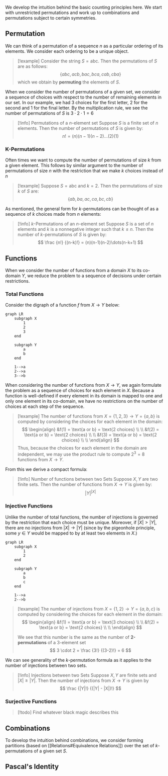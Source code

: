 
We develop the intuition behind the basic counting principles here. We start with unrestricted permutations and work up to combinations and permutations subject to certain symmetries.

## Permutation

We can think of a permutation of a sequence $n$ as a particular ordering of its elements. We consider each ordering to be a unique object.

> [!example]
> Consider the string $S = \text{abc}$. Then the permutations of $S$ are as follows:
> $$
> \{ abc, acb, bac, bca, cab, cba \}
> $$
> which we obtain by **permuting** the elements of $S$.

When we consider the number of permutations of a given set, we consider a sequence of choices with respect to the number of remaining elements in our set. In our example, we had 3 choices for the first letter, 2 for the second and 1 for the final letter. By the multiplication rule, we see the number of permutations of $S$ is $3 \cdot 2 \cdot 1 = 6$

> [!info] Permutations of a $n$-element set
> Suppose $S$ is a finite set of $n$ elements. Then the number of permutations of $S$ is given by:
> $$
> n! = (n)(n-1)(n-2)\dots(2)(1)
> $$

### K-Permutations

Often times we want to compute the number of permutations of size $k$ from a given element. This follows by similar argument to the number of permutations of size $n$ with the restriction that we make $k$ choices instead of $n$

> [!example]
> Suppose $S = \text{abc}$ and $k = 2$. Then the permutations of size $k$ of $S$ are:
> $$
> \{ ab, ba, ac, ca, bc, cb \}
> $$

As mentioned, the general form for $k$-permutations can be thought of as a sequence of $k$ choices made from  $n$ elements:

> [!info] $k$-Permutations of an $n$-element set
> Suppose $S$ is a set of $n$ elements and $k$ is a nonnegative integer such that $k \leqslant n$. Then the number of $k$-permutations of $S$ is given by:
> $$
> \frac {n!} {(n-k)!} = (n)(n-1)(n-2)\dots(n-k+1)
> $$

## Functions

When we consider the number of functions from a domain $X$ to its co-domain $Y$, we reduce the problem to a sequence of decisions under certain restrictions.

### Total Functions

Consider the digraph of a function $f$ from $X \to Y$ below:

```mermaid
graph LR
	subgraph X
		1
		2
		3
	end

	subgraph Y
		a
		b
	end

	1-->a
	2-->a
	3-->b
```

When considering the number of functions from $X \to Y$, we again formulate the problem as a sequence of choices for each element in $X$. Because a function is well-defined if every element in its domain is mapped to one and only one element in its co-domain, we have no restrictions on the number of choices at each step of the sequence.

> [!example]
> The number of functions from $X = \{ 1, 2, 3 \} \to Y = \{ a,  b \}$ is computed by considering the choices for each element in the domain:
> $$
> \begin{align}
> &f(1) = \text{a or b} = \text{2 choices} \\ \\
> &f(2) = \text{a or b} = \text{2 choices} \\ \\
> &f(3) = \text{a or b} = \text{2 choices} \\ \\
> \end{align}
> $$
> Thus, because the choices for each element in the domain are independent, we may use the product rule to compute $2^3 = 8$ functions from $X \to Y$.

From this we derive a compact formula:

> [!info] Number of functions between two Sets
> Suppose $X, Y$ are two finite sets. Then the number of functions from $X \to Y$ is given by:
> $$
> |Y|^{|X|}
> $$

### Injective Functions

Unlike the number of total functions, the number of injections is governed by the restriction that each choice must be unique. Moreover, if $|X| > |Y|$, there are no injections from $|X| \to |Y|$ (since by the pigeonhole principle, some $y \in Y$ would be mapped to by at least two elements in $X$.)

```mermaid
graph LR
	subgraph X
		1
		2
	end

	subgraph Y
		a
		b
		c
	end

	1-->a
	2-->b
```

> [!example]
> The number of injections from $X = \{ 1, 2 \} \to Y = \{ a,  b, c \}$ is computed by considering the choices for each element in the domain:
> $$
> \begin{align}
> &f(1) = \text{a or b} = \text{3 choices} \\ \\
> &f(2) = \text{a or b} = \text{2 choices} \\ \\
> \end{align}
> $$
>
> We see that this number is the same as the number of **2-permutations** of a 3-element set
> $$
> 3 \cdot 2 = \frac {3!} {(3-2)!} = 6
> $$

We can see generality of the $k$-permutation formula as it applies to the number of injections between two sets.

> [!info] Injections between two Sets
> Suppose $X, Y$ are finite sets and $|X| \geqslant |Y|$. Then the number of injections from $X \to Y$ is given by
> $$
> \frac {|Y|!} {(|Y| - |X|)!}
> $$

### Surjective Functions

> [!todo]
> Find whatever black magic describes this

## Combinations

To develop the intuition behind combinations, we consider forming partitions (based on [[Relations#Equivalence Relations]]) over the set of $k$-permutations of a given set $S$.

## Pascal's Identity